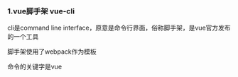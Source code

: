 ### 1.vue脚手架 vue-cli

cli是command line interface，原意是命令行界面，俗称脚手架，是vue官方发布的一个工具

脚手架使用了webpack作为模板

命令的关键字是vue

